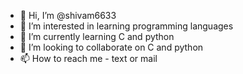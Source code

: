 - 👋 Hi, I’m @shivam6633
- 👀 I’m interested in learning programming languages
- 🌱 I’m currently learning C and python
- 💞️ I’m looking to collaborate on C and python
- 📫 How to reach me - text or mail

<!---
shivam6633/shivam6633 is a ✨ special ✨ repository because its `README.md` (this file) appears on your GitHub profile.
You can click the Preview link to take a look at your changes.
--->
